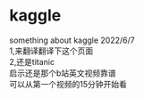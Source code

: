 # kaggle
something about kaggle
2022/6/7<br>
1,来翻译翻译下这个页面<br>
2,还是titanic<br>
启示还是那个b站英文视频靠谱<br>
可以从第一个视频的15分钟开始看<br>
